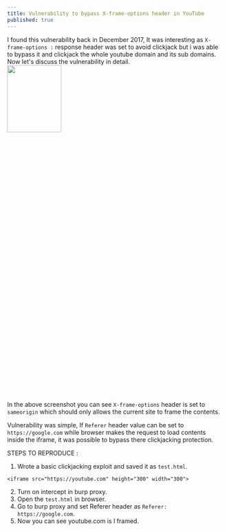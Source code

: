 ```yaml
---
title: Vulnerability to bypass X-frame-options header in YouTube
published: true
---
```


I found this vulnerability back in December 2017, It was interesting as `X-frame-options :` response header was set to avoid clickjack but i was able to bypass it and clickjack the whole youtube domain and its sub domains. Now let's discuss the vulnerability in detail.
<br>
<img src="https://spidersec.ninja/postimg/p1/img1.png" height="20%" width="50%">
<br>
In the above screenshot you can see `X-frame-options` header is set to `sameorigin` which should only allows the current site to frame the contents.

Vulnerability was simple, If `Referer` header value can be set to `https://google.com` while browser makes the request to load contents inside the iframe, it was possible to bypass there clickjacking protection.

STEPS TO REPRODUCE :

1. Wrote a basic clickjacking exploit and saved it as `test.html`.
```
<iframe src="https://youtube.com" height="300" width="300">
```
2. Turn on intercept in burp proxy.
3. Open the `test.html` in browser.
4. Go to burp proxy and set Referer header as `Referer: https://google.com`.
5. Now you can see youtube.com is I framed.
